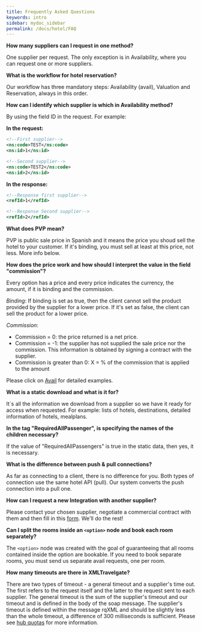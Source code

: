 ```yaml
---
title: Frequently Asked Questions
keywords: intro
sidebar: mydoc_sidebar
permalink: /docs/hotel/FAQ
---
```


**How many suppliers can I request in one method?**

One supplier per request. The only exception is in Availability, where you can request one or more suppliers.




**What is the workflow for hotel reservation?**

Our workflow has three mandatory steps: Availability (avail), Valuation and Reservation, always in this order.




**How can I identify which supplier is which in Availability method?**

By using the field ID in the request. For example:

 **In the request:**

~~~xml
<!--First supplier-->
<ns:code>TEST</ns:code>
<ns:id>1</ns:id>
~~~
~~~xml
<!--Second supplier-->
<ns:code>TEST2</ns:code>
<ns:id>2</ns:id>
~~~

 **In the response:**

~~~xml
<!--Response first supplier-->
<refId>1</refId>
~~~
~~~xml
<!--Response Second supplier-->
<refId>2</refId>
~~~



**What does PVP mean?**

PVP is public sale price in Spanish and it means the price you shoud sell the hotel to your customer. If it's binding, you must sell at least at this price, not less. More info below.




**How does the price work and how should I interpret the value in the field "commission"?**

Every option has a price and every price indicates the currency, the amount, if it is binding and the commission.

*Binding*: If binding is set as true, then the client cannot sell the product provided by the supplier for a lower price. If it's set as false, the client can sell the product for a lower price.

*Commission*:

 - Commission = 0: the price returned is a net price.
 - Commission = -1: the supplier has not supplied the sale price nor the commission. This information is obtained by signing a contract with the supplier.
 - Commission is greater than 0: X = % of the commission that is applied to the amount

  Please click on [Avail](/docs/hotel/DSF/Avail) for detailed examples.




**What is a static download and what is it for?**

It´s all the information we download from a supplier so we have it ready for access when requested. For example: lists of  hotels, destinations, detailed information of hotels, mealplans. 




**In the tag "RequiredAllPassenger", is specifying the names of the children necessary?**

If the value of "RequiredAllPassengers" is true in the static data, then yes, it is necessary.




**What is the difference between push & pull connections?**

As far as connecting to a client, there is no difference for you. Both types of connection use the same hotel API (pull). Our system converts the push connection into a pull one. 




**How can I request a new Integration with another supplier?**

Please contact your chosen supplier, negotiate a commercial contract with them and then fill in this [form](http://goo.gl/forms/WTGcUo3ztdOtlx8U2). We'll do the rest!


**Can I split the rooms inside an `<option>` node and book each room separately?**

The `<option>` node was created with the goal of guaranteeing that all rooms contained inside the option are bookable. If you need to book separate rooms, you must send us separate avail requests, one per room.

**How many timeouts are there in XMLTravelgate?**

There are two types of timeout - a general timeout and a supplier's time out. The first refers to the request itself and the latter to the request sent to each supplier. The general timeout is the sum of the supplier's timeout and our timeout and is defined in the body of the soap message. The supplier's timeout is defined within the message rqXML and should be slightly less than the whole timeout, a difference of 300 milliseconds is sufficient. Please see [hub quotas](/docs/hub/quotas) for more information.



